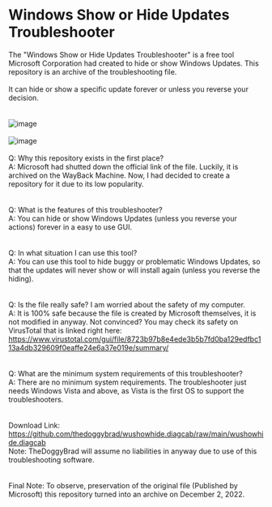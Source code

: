 # Windows Show or Hide Updates Troubleshooter
The "Windows Show or Hide Updates Troubleshooter" is a free tool Microsoft Corporation had created to hide or show Windows Updates. This repository is an archive of the troubleshooting file.
<br>
<br>
It can hide or show a specific update forever or unless you reverse your decision.
<br>
<br>
<br>
![image](https://user-images.githubusercontent.com/94173621/202942664-fb38bd72-a833-4417-b880-caa387ae4977.png)
<br>
<br>
![image](https://user-images.githubusercontent.com/94173621/202942696-cbb454d3-c35e-40bd-a499-9d1fa760f939.png)
<br>
<br>
Q: Why this repository exists in the first place?
<br>
A: Microsoft had shutted down the official link of the file. Luckily, it is archived on the WayBack Machine.
Now, I had decided to create a repository for it due to its low popularity.
<br>
<br>
<br>
Q: What is the features of this troubleshooter?
<br>
A: You can hide or show Windows Updates (unless you reverse your actions) forever in a easy to use GUI.
<br>
<br>
<br>
Q: In what situation I can use this tool?
<br>
A: You can use this tool to hide buggy or problematic Windows Updates, so that the updates will never show or will install again (unless you reverse the hiding).
<br>
<br>
<br>
Q: Is the file really safe? I am worried about the safety of my computer.
<br>
A: It is 100% safe because the file is created by Microsoft themselves, it is not modified in anyway. Not convinced? You may check its safety on VirusTotal that is linked right here: https://www.virustotal.com/gui/file/8723b97b8e4ede3b5b7fd0ba129edfbc113a4db329609f0eaffe24e6a37e019e/summary/
<br>
<br>
<br>
Q: What are the minimum system requirements of this troubleshooter?
<br>
A: There are no minimum system requirements. The troubleshooter just needs Windows Vista and above, as Vista is the first OS to support the troubleshooters.
<br>
<br>
<br>
Download Link: https://github.com/thedoggybrad/wushowhide.diagcab/raw/main/wushowhide.diagcab
<br>
Note: TheDoggyBrad will assume no liabilities in anyway due to use of this troubleshooting software.
<br>
<br>
<br>
Final Note: To observe, preservation of the original file (Published by Microsoft) this repository turned into an archive on December 2, 2022.
